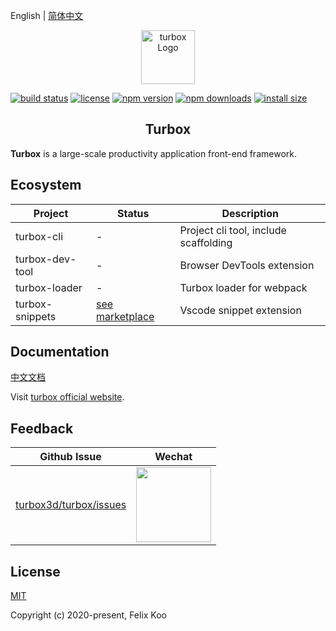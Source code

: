 English | [简体中文](./README.zh-CN.md)

<p align="center">
  <img src="https://img.alicdn.com/tfs/TB1SqdcDrH1gK0jSZFwXXc7aXXa-349-349.png" alt="turbox Logo" width="86" height="86">
</p>

[![build status](https://img.shields.io/travis/com/turbox3d/turbox/master.svg?style=flat-square)](https://travis-ci.com/github/turbox3d/turbox)
[![license](https://img.shields.io/github/license/turbox3d/turbox?style=flat-square)](https://travis-ci.com/github/turbox3d/turbox)
[![npm version](https://img.shields.io/npm/v/@turbox3d/turbox?style=flat-square)](https://www.npmjs.com/package/@turbox3d/turbox)
[![npm downloads](https://img.shields.io/npm/dm/@turbox3d/turbox?style=flat-square)](https://www.npmjs.com/package/@turbox3d/turbox)
[![install size](https://img.shields.io/bundlephobia/minzip/@turbox3d/turbox?style=flat-square)](https://www.npmjs.com/package/@turbox3d/turbox)

<h2 align="center">Turbox</h2>

**Turbox** is a large-scale productivity application front-end framework.

## Ecosystem
| Project | Status | Description |
|---------|--------|-------------|
| turbox-cli       | - | Project cli tool, include scaffolding |
| turbox-dev-tool  | - | Browser DevTools extension |
| turbox-loader    | - | Turbox loader for webpack |
| turbox-snippets  | [see marketplace](https://marketplace.visualstudio.com/items?itemName=feifan-gff.turbox-snippets) | Vscode snippet extension |

## Documentation
[中文文档](https://turbox3d.github.io/turbox/#/zh-cn/turbox)

Visit [turbox official website](https://turbox3d.github.io/turbox/#/en-us/).

## Feedback
| Github Issue | Wechat |
| --- | --- |
| [turbox3d/turbox/issues](https://github.com/turbox3d/turbox/issues) | <img src="https://img.alicdn.com/tfs/TB1jrwCEQY2gK0jSZFgXXc5OFXa-670-614.png" width="120" /> |

## License
[MIT](http://opensource.org/licenses/MIT)

Copyright (c) 2020-present, Felix Koo
